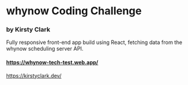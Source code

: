 # whynow Coding Challenge 
### by Kirsty Clark

Fully responsive front-end app build using React, fetching data from the whynow scheduling server API.

#### https://whynow-tech-test.web.app/

https://kirstyclark.dev/
